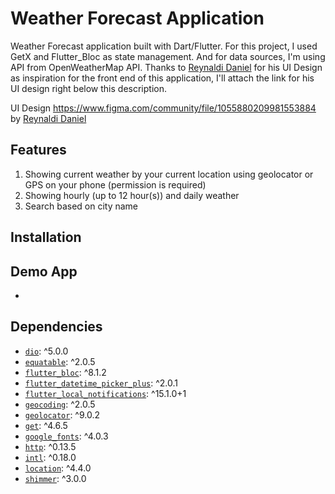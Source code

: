# Weather Forecast Application

Weather Forecast application built with Dart/Flutter. For this project, I used GetX and Flutter_Bloc as state management. And for data sources, I'm using API from OpenWeatherMap API. Thanks to [Reynaldi Daniel](https://www.figma.com/@heyrey) for his UI Design as inspiration for the front end of this application, I'll attach the link for his UI design right below this description.

UI Design https://www.figma.com/community/file/1055880209981553884 by [Reynaldi Daniel](https://www.figma.com/@heyrey)

## Features
1. Showing current weather by your current location using geolocator or GPS on your phone (permission is required)
2. Showing hourly (up to 12 hour(s)) and daily weather
3. Search based on city name

## Installation

## Demo App
-

## Dependencies
- [`dio`](): ^5.0.0
- [`equatable`](): ^2.0.5
- [`flutter_bloc`](): ^8.1.2
- [`flutter_datetime_picker_plus`](): ^2.0.1
- [`flutter_local_notifications`](): ^15.1.0+1
- [`geocoding`](): ^2.0.5
- [`geolocator`](): ^9.0.2
- [`get`](): ^4.6.5
- [`google_fonts`](): ^4.0.3
- [`http`](): ^0.13.5
- [`intl`](): ^0.18.0
- [`location`](): ^4.4.0
- [ `shimmer`](): ^3.0.0
